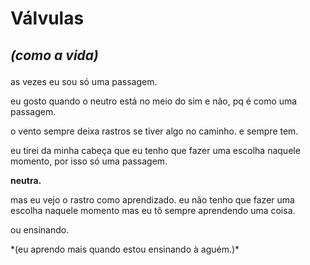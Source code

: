 # Válvulas
## _(como a vida)_  </p>

as vezes eu sou só uma passagem. </p>
eu gosto quando o neutro está no meio do sim e não, pq é como uma passagem. </p>
o vento sempre deixa rastros se tiver algo no caminho. e sempre tem. </p>
eu tirei da minha cabeça que eu tenho que fazer uma escolha naquele momento, por isso só uma passagem.</p>

**neutra.**

<p>mas eu vejo o rastro como aprendizado. eu não tenho que fazer uma escolha naquele momento mas eu tô sempre aprendendo uma coisa. </p>
ou ensinando. </p>
*(eu aprendo mais quando estou ensinando à aguém.)*
